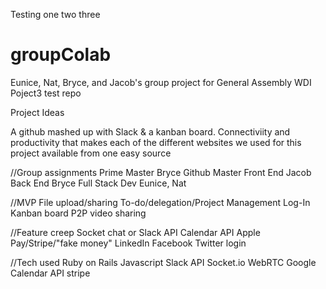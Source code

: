 Testing one two three

# groupColab
Eunice, Nat, Bryce, and Jacob's group project for General Assembly WDI Poject3 test repo


Project Ideas

A github mashed up with Slack & a kanban board. Connectiviity and productivity that makes each of the different websites we used for this project available from one easy source

//Group assignments
Prime Master Bryce
Github Master 
Front End Jacob
Back End Bryce
Full Stack Dev Eunice, Nat

//MVP
File upload/sharing
To-do/delegation/Project Management
Log-In
Kanban board
P2P video sharing

//Feature creep
Socket chat or Slack API
Calendar API
Apple Pay/Stripe/"fake money"
LinkedIn Facebook Twitter login

//Tech used
Ruby on Rails
Javascript
Slack API
Socket.io
WebRTC
Google Calendar API
stripe